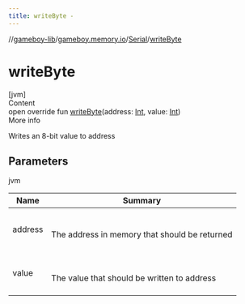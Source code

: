 ```yaml
---
title: writeByte -
---
```

//[gameboy-lib](../../index.md)/[gameboy.memory.io](../index.md)/[Serial](index.md)/[writeByte](write-byte.md)



# writeByte  
[jvm]  
Content  
open override fun [writeByte](write-byte.md)(address: [Int](https://kotlinlang.org/api/latest/jvm/stdlib/kotlin/-int/index.html), value: [Int](https://kotlinlang.org/api/latest/jvm/stdlib/kotlin/-int/index.html))  
More info  


Writes an 8-bit value to address



## Parameters  
  
jvm  
  
|  Name|  Summary| 
|---|---|
| <a name="gameboy.memory.io/Serial/writeByte/#kotlin.Int#kotlin.Int/PointingToDeclaration/"></a>address| <a name="gameboy.memory.io/Serial/writeByte/#kotlin.Int#kotlin.Int/PointingToDeclaration/"></a><br><br>The address in memory that should be returned<br><br>
| <a name="gameboy.memory.io/Serial/writeByte/#kotlin.Int#kotlin.Int/PointingToDeclaration/"></a>value| <a name="gameboy.memory.io/Serial/writeByte/#kotlin.Int#kotlin.Int/PointingToDeclaration/"></a><br><br>The value that should be written to address<br><br>
  
  



